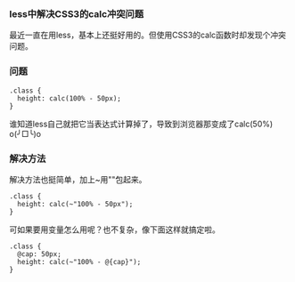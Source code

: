 ### less中解决CSS3的calc冲突问题

最近一直在用less，基本上还挺好用的。但使用CSS3的calc函数时却发现个冲突问题。

### 问题
```
.class {
  height: calc(100% - 50px);
}
```
谁知道less自己就把它当表达式计算掉了，导致到浏览器那变成了calc(50%) o(╯□╰)o

### 解决方法
解决方法也挺简单，加上~用""包起来。
```
.class {
  height: calc(~"100% - 50px");
}
```

可如果要用变量怎么用呢？也不复杂，像下面这样就搞定啦。
```
.class {
  @cap: 50px;
  height: calc(~"100% - @{cap}");
}
```

